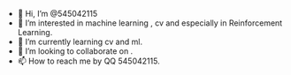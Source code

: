 - 👋 Hi, I’m @545042115
- 👀 I’m interested in machine learning , cv and especially in Reinforcement Learning.
- 🌱 I’m currently learning cv and ml.         
- 💞️ I’m looking to collaborate on .
- 📫 How to reach me by QQ 545042115.

<!---
545042115/545042115 is a ✨ special ✨ repository because its `README.md` (this file) appears on your GitHub profile.
You can click the Preview link to take a look at your changes.
--->
